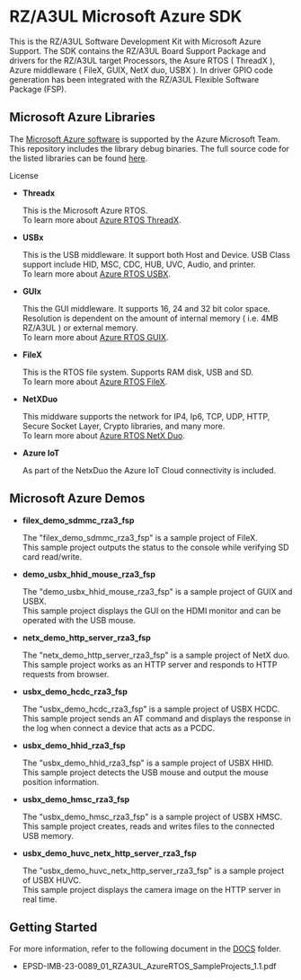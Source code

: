 # RZ/A3UL Microsoft Azure SDK

This is the RZ/A3UL Software Development Kit with Microsoft Azure Support. The SDK contains the RZ/A3UL Board Support Package and drivers for the RZ/A3UL target Processors, the Asure RTOS ( ThreadX ), Azure middleware ( FileX, GUIX, NetX duo, USBX ). In driver GPIO code generation has been integrated with the RZ/A3UL Flexible Software Package (FSP).

## Microsoft Azure Libraries

The [Microsoft Azure software](https://azure.microsoft.com/en-us/free/search/?&ef_id=EAIaIQobChMIo6et7eiu8AIVAh-tBh2tygWBEAAYAiAAEgIHcPD_BwE:G:s&OCID=AID2100131_SEM_EAIaIQobChMIo6et7eiu8AIVAh-tBh2tygWBEAAYAiAAEgIHcPD_BwE:G:s&gclid=EAIaIQobChMIo6et7eiu8AIVAh-tBh2tygWBEAAYAiAAEgIHcPD_BwE) is supported by the Azure Microsoft Team.  This repository includes the library debug binaries. The full source code for the listed libraries can be found [here](https://github.com/azure-rtos/).

License

- **Threadx**  
  
  This is the Microsoft Azure RTOS.  
  To learn more about [Azure RTOS ThreadX](https://docs.microsoft.com/azure/rtos/threadx/).

- **USBx**  

  This is the USB middleware. It support both Host and Device. USB Class support include HID, MSC, CDC,   HUB, UVC, Audio, and printer.  
  To learn more about [Azure RTOS USBX](https://docs.microsoft.com/azure/rtos/usbx/).  

- **GUIx**  

  This the GUI middleware. It supports 16, 24 and 32 bit color space. Resolution is dependent on the amount of internal memory ( i.e. 4MB RZ/A3UL ) or external memory.  
  To learn more about [Azure RTOS GUIX](https://docs.microsoft.com/azure/rtos/guix/).  

- **FileX**  

  This is the RTOS file system. Supports RAM disk, USB and SD.  
  To learn more about [Azure RTOS FileX](https://docs.microsoft.com/azure/rtos/filex/).  

- **NetXDuo**  

  This middware supports the network for IP4, Ip6, TCP, UDP, HTTP, Secure Socket Layer, Crypto libraries, and many more.  
  To learn more about [Azure RTOS NetX Duo](https://docs.microsoft.com/azure/rtos/netx-duo/).  


- **Azure IoT**  

  As part of the NetxDuo the Azure IoT Cloud connectivity is included.  

## Microsoft Azure Demos

- **filex_demo_sdmmc_rza3_fsp**  

  The "filex_demo_sdmmc_rza3_fsp" is a sample project of FileX.  
  This sample project outputs the status to the console while verifying SD card read/write.  

- **demo_usbx_hhid_mouse_rza3_fsp**

  The "demo_usbx_hhid_mouse_rza3_fsp" is a sample project of GUIX and USBX.  
  This sample project displays the GUI on the HDMI monitor and can be operated with the USB mouse.  

- **netx_demo_http_server_rza3_fsp**

  The "netx_demo_http_server_rza3_fsp" is a sample project of NetX duo.  
  This sample project works as an HTTP server and responds to HTTP requests from browser.  

- **usbx_demo_hcdc_rza3_fsp**

  The "usbx_demo_hcdc_rza3_fsp" is a sample project of USBX HCDC.  
  This sample project sends an AT command and displays the response in the log when connect a device that acts as a PCDC.  

- **usbx_demo_hhid_rza3_fsp**

  The "usbx_demo_hhid_rza3_fsp" is a sample project of USBX HHID.  
  This sample project detects the USB mouse and output the mouse position information.  

- **usbx_demo_hmsc_rza3_fsp**

  The "usbx_demo_hmsc_rza3_fsp" is a sample project of USBX HMSC.  
  This sample project creates, reads and writes files to the connected USB memory.  

- **usbx_demo_huvc_netx_http_server_rza3_fsp**

  The "usbx_demo_huvc_netx_http_server_rza3_fsp" is a sample project of USBX HUVC.  
  This sample project displays the camera image on the HTTP server in real time.  

## Getting Started

For more information, refer to the following document in the [DOCS](https://github.com/renesas-rz/rza3_gcc_azure_rtos_examples/tree/main/docs) folder.  
- EPSD-IMB-23-0089_01_RZA3UL_AzureRTOS_SampleProjects_1.1.pdf
